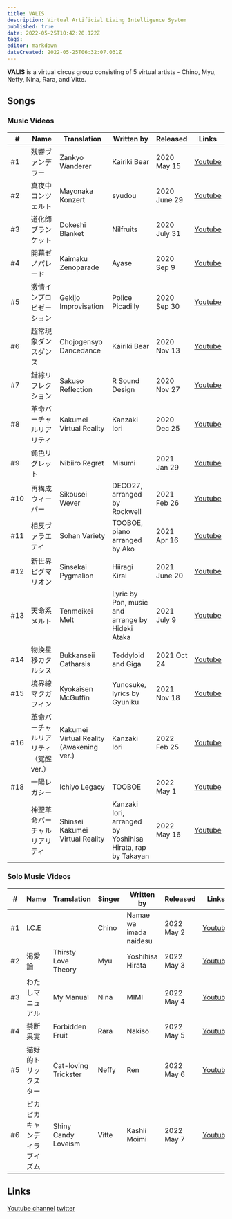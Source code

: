 ```yaml
---
title: VALIS
description: Virtual Artificial Living Intelligence System
published: true
date: 2022-05-25T10:42:20.122Z
tags: 
editor: markdown
dateCreated: 2022-05-25T06:32:07.031Z
---
```


**VALIS** is a virtual circus group consisting of 5 virtual artists - Chino, Myu, Neffy, Nina, Rara, and Vitte.

## Songs
### Music Videos

| #   | Name     | Translation       | Written by   | Released    | Links |
| --- | -------- | ----------------- | ------------ | ----------- | ---- |
| #1  | 残響ヴァンデラー | Zankyo Wanderer | Kairiki Bear | 2020 May 15 | [Youtube](https://www.youtube.com/watch?v=naEcoX-UStg) |
| #2  | 真夜中コンツェルト | Mayonaka Konzert | syudou | 2020 June 29 | [Youtube](https://www.youtube.com/watch?v=6KWn4zKSnwo) |
| #3  | 道化師ブランケット | Dokeshi Blanket | Nilfruits | 2020 July 31 | [Youtube](https://www.youtube.com/watch?v=FvdKR_1MA0k) |
| #4  | 開幕ゼノパレード | Kaimaku Zenoparade | Ayase | 2020 Sep 9 | [Youtube](https://www.youtube.com/watch?v=EzPnmCZw02c) |
| #5  | 激情インプロビゼーション | Gekijo Improvisation | Police Picadilly | 2020 Sep 30 | [Youtube](https://www.youtube.com/watch?v=lVzF-cAn4X4) |
| #6  | 超常現象ダンスダンス | Chojogensyo Dancedance | Kairiki Bear | 2020 Nov 13 | [Youtube](https://www.youtube.com/watch?v=K3SScfB83kc) |
| #7  | 錯綜リフレクション | Sakuso Reflection | R Sound Design | 2020 Nov 27 | [Youtube](https://www.youtube.com/watch?v=PkPRM8Jo2yc) |
| #8  | 革命バーチャルリアリティ | Kakumei Virtual Reality | Kanzaki Iori | 2020 Dec 25 | [Youtube](https://www.youtube.com/watch?v=P8cdDxFupBg) |
| #9  | 鈍色リグレット | Nibiiro Regret | Misumi | 2021 Jan 29 | [Youtube](https://www.youtube.com/watch?v=QNkC6_ED4Ww) |
| #10  | 再構成ウィーバー | Sikousei Wever | DECO27, arranged by Rockwell | 2021 Feb 26 | [Youtube](https://www.youtube.com/watch?v=6W7psehwTbQ) |
| #11  | 相反ヴァラエティ | Sohan Variety | TOOBOE, piano arranged by Ako | 2021 Apr 16 | [Youtube](https://www.youtube.com/watch?v=4iczWpwcZvo) |
| #12  | 新世界ピグマリオン | Sinsekai Pygmalion | Hiiragi Kirai | 2021 June 20 | [Youtube](https://www.youtube.com/watch?v=j7mo7F1CsjE) |
| #13  | 天命系メルト | Tenmeikei Melt | Lyric by Pon, music and arrange by Hideki Ataka | 2021 July 9 | [Youtube](https://www.youtube.com/watch?v=xKsUfQqo7eI) |
| #14  | 物換星移カタルシス | Bukkanseii Catharsis | Teddyloid and Giga | 2021 Oct 24 | [Youtube](https://www.youtube.com/watch?v=cBXmDftd0Mk) |
| #15  | 境界線マクガフィン | Kyokaisen McGuffin | Yunosuke, lyrics by Gyuniku | 2021 Nov 18 | [Youtube](https://www.youtube.com/watch?v=GhKIujen548) |
| #16  | 革命バーチャルリアリティ（覚醒 ver.） | Kakumei Virtual Reality (Awakening ver.) | Kanzaki Iori | 2022 Feb 25 | [Youtube](https://www.youtube.com/watch?v=zRpl17DQll0) |
| #18  | 一陽レガシー | Ichiyo Legacy | TOOBOE | 2022 May 1 | [Youtube](https://www.youtube.com/watch?v=6Z07s1wmJoQ) |
|   | 神聖革命バーチャルリアリティ	| Shinsei Kakumei Virtual Reality | Kanzaki Iori, arranged by Yoshihisa Hirata, rap by Takayan | 2022 May 16 | [Youtube](https://www.youtube.com/watch?v=VqcRkNt8BTQ) |

### Solo Music Videos
| #   | Name     | Translation       | Singer | Written by   | Released    | Links |
| --- | -------- | ----------------- | ------------ | ----------- | ---- | ---- |
| #1  | I.C.E |  | Chino | Namae wa imada naidesu | 2022 May 2 | [Youtube](https://www.youtube.com/watch?v=Pixy7_azEU8) |
| #2  | 渇愛論 | Thirsty Love Theory | Myu | Yoshihisa Hirata | 2022 May 3 | [Youtube](https://www.youtube.com/watch?v=yUppkYJCMlM) |
| #3  | わたしマニュアル | My Manual | Nina | MIMI | 2022 May 4 | [Youtube](https://www.youtube.com/watch?v=ZjK3la923VY) |
| #4  | 禁断果実 | Forbidden Fruit | Rara | Nakiso | 2022 May 5 | [Youtube](https://www.youtube.com/watch?v=-YTvGyQtvcM) |
| #5  | 猫好的トリックスター | Cat-loving Trickster | Neffy | Ren | 2022 May 6 | [Youtube](https://www.youtube.com/watch?v=Q4g7aS4RUSM) |
| #6  | ピカピカキャンディラブイズム | Shiny Candy Loveism | Vitte | Kashii Moimi | 2022 May 7 | [Youtube](https://www.youtube.com/watch?v=KCsqo0REoWY) |


## Links
[Youtube channel](https://www.youtube.com/channel/UCx0uRc5HF-rFDEQ7lmNYKEw)
[twitter](https://twitter.com/VALIS_Official)